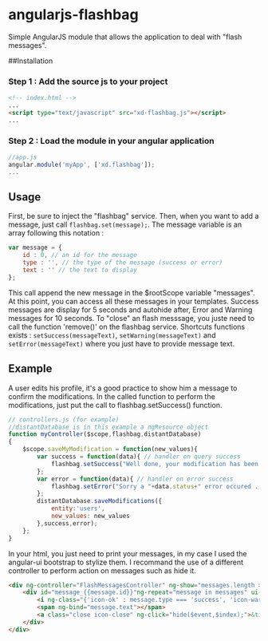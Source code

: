 angularjs-flashbag
================

Simple AngularJS module that allows the application to deal with "flash messages".

##Installation

### Step 1 : Add the source js to your project

```html
<!-- index.html -->
...
<script type="text/javascript" src="xd-flashbag.js"></script>
...
```

### Step 2 : Load the module in your angular application
```javascript
//app.js
angular.module('myApp', ['xd.flashbag']);
...
```

## Usage

First, be sure to inject the "flashbag" service.
Then, when you want to add a message, just call `flashbag.set(message);`.
The message variable is an array following this notation :
```javascript
var message = {
    id : 0, // an id for the message
    type : '', // the type of the message (success or error)
    text : '' // the text to display
};
```
This call append the new message in the $rootScope variable "messages".
At this point, you can access all these messages in your templates.
Success messages are display for 5 seconds and autohide after, Error and Warning messages for 10 seconds.
To "close" an flash messsage, you juste need to call the function 'remove()' on the flashbag service.
Shortcuts functions exists : `setSuccess(messageText)`, `setWarning(messageText)` and `setError(messageText)` where you just have to provide message text.

## Example

A user edits his profile, it's a good practice to show him a message to confirm the modifications.
In the called function to perform the modifications, just put the call to flashbag.setSuccess() function.

```javascript
// controllers.js (for example)
//distantDatabase is in this example a ngResource object
function myController($scope,flashbag,distantDatabase)
{
    $scope.saveMyModification = function(new_values){
        var success = function(data){ // handler on query success
            flashbag.setSuccess("Well done, your modification has been saved !");
        };
        var error = function(data){ // handler on error success
            flashbag.setError("Sorry a "+data.status+" error occured ... !");
        };
        distantDatabase.saveModifications({
            entity:'users',
            new_values: new_values
        },success,error);
    };
}

```
In your html, you just need to print your messages, in my case I used the angular-ui bootstrap to stylize them.
I recommand the use of a different controller to perform action on messages such as hide it.
```html
<div ng-controller="FlashMessagesController" ng-show="messages.length > 0" class="row alert-notification-bar">
    <div id="message_{{message.id}}"ng-repeat="message in messages" ui-animate class="clearfix ui-animate alert alert-{{message.type}} custom-alert pull-right ">
        <i ng-class="{'icon-ok' : message.type === 'success', 'icon-warning-sign' : message.type !== 'success'}"></i>
        <span ng-bind="message.text"></span>
        <a class="close icon-close" ng-click="hide($event,$index);">&times;</a>
    </div>
</div>
```
